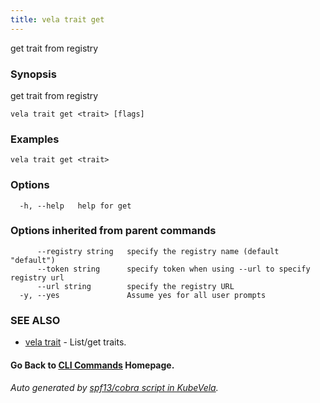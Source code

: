 ```yaml
---
title: vela trait get
---
```


get trait from registry

### Synopsis

get trait from registry

```
vela trait get <trait> [flags]
```

### Examples

```
vela trait get <trait>
```

### Options

```
  -h, --help   help for get
```

### Options inherited from parent commands

```
      --registry string   specify the registry name (default "default")
      --token string      specify token when using --url to specify registry url
      --url string        specify the registry URL
  -y, --yes               Assume yes for all user prompts
```

### SEE ALSO

* [vela trait](vela_trait)	 - List/get traits.

#### Go Back to [CLI Commands](vela) Homepage.


###### Auto generated by [spf13/cobra script in KubeVela](https://github.com/kubevela/kubevela/tree/master/hack/docgen).
